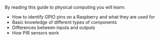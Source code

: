 By reading this guide to physical computing you will learn:

- How to identify GPIO pins on a Raspberry and what they are used for
- Basic knowledge of different types of components
- Differences between inputs and outputs
- How PIR sensors work
